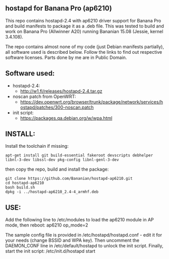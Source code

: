 hostapd for Banana Pro (ap6210)
-------------------------------

This repo contains hostapd-2.4 with ap6210 driver support for Banana Pro and build manifests to package it as a .deb file. This was tested to build and work on Banana Pro (Allwinner A20) running Bananian 15.08 (Jessie, kernel 3.4.108).

The repo contains almost none of my code (just Debian manifests partially), all software used is described below. Follow the links to find out respective software licenses. Parts done by me are in Public Domain.

Software used:
--------------

* hostapd-2.4:
  * http://w1.fi/releases/hostapd-2.4.tar.gz
* noscan patch from OpenWRT:
  * https://dev.openwrt.org/browser/trunk/package/network/services/hostapd/patches/300-noscan.patch
* init script:
  * https://packages.qa.debian.org/w/wpa.html

INSTALL:
--------

Install the toolchain if missing:

    apt-get install git build-essential fakeroot devscripts debhelper libnl-3-dev libssl-dev pkg-config libnl-genl-3-dev

then copy the repo, build and install the package:

    git clone https://github.com/Bananian/hostapd-ap6210.git
    cd hostapd-ap6210
    bash build.sh
    dpkg -i ../hostapd-ap6210_2.4-4_armhf.deb
USE:
----

Add the following line to /etc/modules to load the ap6210 module in AP mode, then reboot:
    ap6210 op_mode=2

The sample config file is provided in /etc/hostapd/hostapd.conf - edit it for your needs (change BSSID and WPA key).
Then uncomment the DAEMON_CONF line in /etc/default/hostapd to unlock the init script.
Finally, start the init script:
    /etc/init.d/hostapd start

